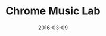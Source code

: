 ---
layout: site
title: "Chrome Music Lab"
date: 2016-03-09
categories: [google]
version: 0.0.0
major: 0
minor: 0
patch: 0
slug: chrome-music-lab
link: https://musiclab.chromeexperiments.com/Experiments
submitter: lpolepeddi
permalink: /sites/:slug
---